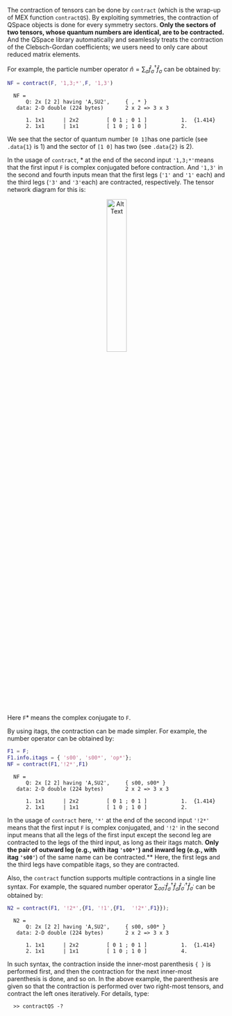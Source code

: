 The contraction of tensors can be done by <span style="font-family: monospace; font-size:.85em">contract</span> (which is the wrap-up of MEX function <span style="font-family: monospace; font-size:.85em">contractQS</span>). By exploiting symmetries, the contraction of QSpace objects is done for every symmetry sectors. **Only the sectors of two tensors, whose quantum numbers are identical, are to be contracted.** And the QSpace library automatically and seamlessly treats the contraction of the Clebsch-Gordan coefficients; we users need to only care about reduced matrix elements.

For example, the particle number operator $\hat{n} =\sum_{\sigma } {\hat{f} }_{\sigma }^{\dagger } {\hat{f} }_{\sigma }$ can be obtained by:

```matlab
NF = contract(F, '1,3;*',F, '1,3') 
```
<div style="margin:1em"><span style="font-family: monospace; font-size:.85em">NF = <br>
&nbsp;&nbsp;&nbsp;&nbsp;Q: 2x [2 2] having 'A,SU2',&nbsp;&nbsp;&nbsp;&nbsp;&nbsp;{ , * }&nbsp;&nbsp;&nbsp;<br>
&nbsp;data: 2-D double (224 bytes)&nbsp;&nbsp;&nbsp;&nbsp;&nbsp;&nbsp;&nbsp;2 x 2 => 3 x 3<br>
<br>
&nbsp;&nbsp;&nbsp;&nbsp;1. 1x1&nbsp;&nbsp;&nbsp;&nbsp;&nbsp;&nbsp;|&nbsp;2x2 &nbsp;&nbsp;&nbsp;&nbsp;&nbsp;&nbsp;&nbsp;&nbsp;[ 0 1 ; 0 1 ]&nbsp;&nbsp;&nbsp;&nbsp;&nbsp;&nbsp;&nbsp;&nbsp;&nbsp;&nbsp;&nbsp;1.&nbsp;&nbsp;{1.414}<br>&nbsp;&nbsp;&nbsp;&nbsp;2. 1x1&nbsp;&nbsp;&nbsp;&nbsp;&nbsp;&nbsp;|&nbsp;1x1 &nbsp;&nbsp;&nbsp;&nbsp;&nbsp;&nbsp;&nbsp;&nbsp;[ 1 0 ; 1 0 ]&nbsp;&nbsp;&nbsp;&nbsp;&nbsp;&nbsp;&nbsp;&nbsp;&nbsp;&nbsp;&nbsp;2.</span></div>


We see that the sector of quantum number <span style="font-family: monospace; font-size:.85em">[0 1]</span>has one particle (see <span style="font-family: monospace; font-size:.85em">.data{1}</span> is 1) and the sector of <span style="font-family: monospace; font-size:.85em">[1 0]</span> has two (see <span style="font-family: monospace; font-size:.85em">.data{2}</span> is 2).

In the usage of <span style="font-family: monospace; font-size:.85em">contract</span>, * at the end of the second input <span style="font-family: monospace; font-size:.85em">'1,3;*'</span>means that the first input <span style="font-family: monospace; font-size:.85em">F</span> is complex conjugated before contraction. And <span style="font-family: monospace; font-size:.85em">'1,3'</span> in the second and fourth inputs mean that the first legs (<span style="font-family: monospace; font-size:.85em">'1'</span> and <span style="font-family: monospace; font-size:.85em">'1'</span> each) and the third legs (<span style="font-family: monospace; font-size:.85em">'3'</span> and <span style="font-family: monospace; font-size:.85em">'3'</span>each) are contracted, respectively. The tensor network diagram for this is:

<p align="center">
  <img src="../images/image_3.png" alt="Alt Text" width = "30%">
</p>

Here <span style="font-family: monospace; font-size:.85em">F</span>* means the complex conjugate to <span style="font-family: monospace; font-size:.85em">F</span>.

By using itags, the contraction can be made simpler. For example, the number operator can be obtained by:
```matlab
F1 = F;
F1.info.itags = { 's00', 's00*', 'op*'};
NF = contract(F1,'!2*',F1) 
```
<div style="margin:1em"><span style="font-family: monospace; font-size:.85em">NF = <br>
&nbsp;&nbsp;&nbsp;&nbsp;Q: 2x [2 2] having 'A,SU2',&nbsp;&nbsp;&nbsp;&nbsp;&nbsp;{ s00, s00* }&nbsp;&nbsp;&nbsp;<br>
&nbsp;data: 2-D double (224 bytes)&nbsp;&nbsp;&nbsp;&nbsp;&nbsp;&nbsp;&nbsp;2 x 2 => 3 x 3<br>
<br>
&nbsp;&nbsp;&nbsp;&nbsp;1. 1x1&nbsp;&nbsp;&nbsp;&nbsp;&nbsp;&nbsp;|&nbsp;2x2 &nbsp;&nbsp;&nbsp;&nbsp;&nbsp;&nbsp;&nbsp;&nbsp;[ 0 1 ; 0 1 ]&nbsp;&nbsp;&nbsp;&nbsp;&nbsp;&nbsp;&nbsp;&nbsp;&nbsp;&nbsp;&nbsp;1.&nbsp;&nbsp;{1.414}<br>&nbsp;&nbsp;&nbsp;&nbsp;2. 1x1&nbsp;&nbsp;&nbsp;&nbsp;&nbsp;&nbsp;|&nbsp;1x1 &nbsp;&nbsp;&nbsp;&nbsp;&nbsp;&nbsp;&nbsp;&nbsp;[ 1 0 ; 1 0 ]&nbsp;&nbsp;&nbsp;&nbsp;&nbsp;&nbsp;&nbsp;&nbsp;&nbsp;&nbsp;&nbsp;2.</span></div>


In the usage of <span style="font-family: monospace; font-size:.85em">contract</span> here, <span style="font-family: monospace; font-size:.85em">'\*'</span> at the end of the second input <span style="font-family: monospace; font-size:.85em"> '!2\*' </span>means that the first input <span style="font-family: monospace; font-size:.85em">F</span> is complex conjugated, and <span style="font-family: monospace; font-size:.85em">'!2'</span> in the second input means that all the legs of the first input except the second leg are contracted to the legs of the third input, as long as their itags match. **Only the pair of outward leg (e.g., with itag <span style="font-family: monospace; font-size:.85em">'s00\*'</span>) and inward leg (e.g., with itag <span style="font-family: monospace; font-size:.85em">'s00'</span>**) of the same name can be contracted.** Here, the first legs and the third legs have compatible itags, so they are contracted.

Also, the <span style="font-family: monospace; font-size:.85em">contract</span> function supports multiple contractions in a single line syntax. For example, the squared number operator $\sum_{\sigma \sigma^{\prime } } {\hat{f} }_{\sigma }^{\dagger } {\hat{f} }_{\sigma } {\hat{f} }_{\sigma^{\prime } }^{\dagger } {\hat{f} }_{\sigma^{\prime } }$ can be obtained by:

```matlab
N2 = contract(F1, '!2*',{F1, '!1',{F1,  '!2*',F1}});
```

<div style="margin:1em"><span style="font-family: monospace; font-size:.85em">N2 = <br>
&nbsp;&nbsp;&nbsp;&nbsp;Q: 2x [2 2] having 'A,SU2',&nbsp;&nbsp;&nbsp;&nbsp;&nbsp;{ s00, s00* }&nbsp;&nbsp;&nbsp;<br>
&nbsp;data: 2-D double (224 bytes)&nbsp;&nbsp;&nbsp;&nbsp;&nbsp;&nbsp;&nbsp;2 x 2 => 3 x 3<br>
<br>
&nbsp;&nbsp;&nbsp;&nbsp;1. 1x1&nbsp;&nbsp;&nbsp;&nbsp;&nbsp;&nbsp;|&nbsp;2x2 &nbsp;&nbsp;&nbsp;&nbsp;&nbsp;&nbsp;&nbsp;&nbsp;[ 0 1 ; 0 1 ]&nbsp;&nbsp;&nbsp;&nbsp;&nbsp;&nbsp;&nbsp;&nbsp;&nbsp;&nbsp;&nbsp;1.&nbsp;&nbsp;{1.414}<br>&nbsp;&nbsp;&nbsp;&nbsp;2. 1x1&nbsp;&nbsp;&nbsp;&nbsp;&nbsp;&nbsp;|&nbsp;1x1 &nbsp;&nbsp;&nbsp;&nbsp;&nbsp;&nbsp;&nbsp;&nbsp;[ 1 0 ; 1 0 ]&nbsp;&nbsp;&nbsp;&nbsp;&nbsp;&nbsp;&nbsp;&nbsp;&nbsp;&nbsp;&nbsp;4.</span></div>


In such syntax, the contraction inside the inner-most parenthesis <span style="font-family: monospace; font-size:.85em">{ }</span> is performed first, and then the contraction for the next inner-most parenthesis is done, and so on. In the above example, the parenthesis are given so that the contraction is performed over two right-most tensors, and contract the left ones iteratively. For details, type:

<div style="margin:1em"><span style="font-family: monospace; font-size:.85em">>> contractQS -?</span></div>
